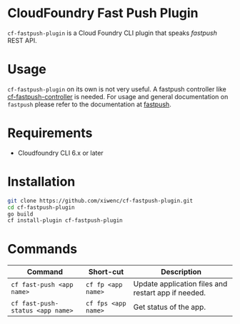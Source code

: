 CloudFoundry Fast Push Plugin
==

`cf-fastpush-plugin` is a Cloud Foundry CLI plugin that speaks _fastpush_ REST API.

Usage
===

`cf-fastpush-plugin` on its own is not very useful. A fastpush controller like [cf-fastpush-controller](https://github.com/xiwenc/cf-fastpush-controller) is needed. For usage and general documentation on `fastpush` please refer to the documentation at [fastpush](https://github.com/xiwenc/fastpush).

Requirements
===

- Cloudfoundry CLI 6.x or later

Installation
===

```bash
git clone https://github.com/xiwenc/cf-fastpush-plugin.git
cd cf-fastpush-plugin
go build
cf install-plugin cf-fastpush-plugin
```

Commands
===

| Command | Short-cut | Description |
| --- | --- | --- |
| `cf fast-push <app name>` | `cf fp <app name>` | Update application files and restart app if needed. |
| `cf fast-push-status <app name>` | `cf fps <app name>` | Get status of the app. |
